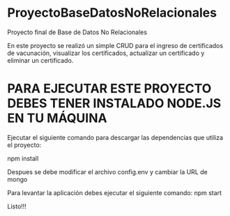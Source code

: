 # ProyectoBaseDatosNoRelacionales
Proyecto final de Base de Datos No Relacionales

En este proyecto se realizó un simple CRUD para el ingreso de certificados de vacunación, visualizar los certificados, actualizar un certificado y eliminar un certificado.

# PARA EJECUTAR ESTE PROYECTO DEBES TENER INSTALADO  NODE.JS EN TU MÁQUINA

Ejecutar el siguiente comando para descargar las dependencias que utiliza el proyecto:

npm install

Despues se debe modificar el archivo config.env y cambiar la URL de mongo

Para levantar la aplicación debes  ejecutar el siguiente comando:
npm start


Listo!!!

